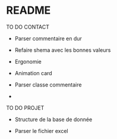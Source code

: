 # README

TO DO CONTACT

* Parser commentaire en dur 

* Refaire shema avec les bonnes valeurs

* Ergonomie 

* Animation card 

* Parser classe commentaire

* 


TO DO PROJET

* Structure de la base de donnée 

* Parser le fichier excel 